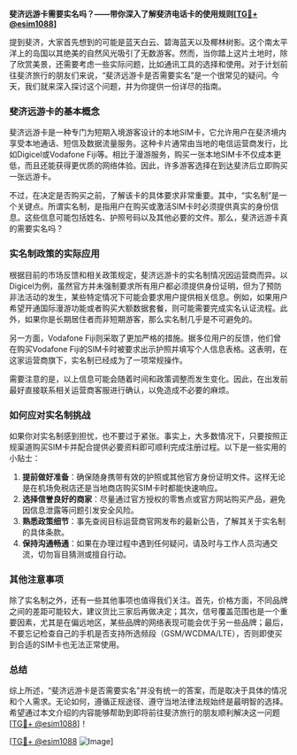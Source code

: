 **斐济远游卡需要实名吗？——带你深入了解斐济电话卡的使用规则[[TG💪+ @esim1088](https://t.me/s/esim1088)]**

提到斐济，大家首先想到的可能是蓝天白云、碧海蓝天以及椰林树影。这个南太平洋上的岛国以其绝美的自然风光吸引了无数游客。然而，当你踏上这片土地时，除了欣赏美景，还需要考虑一些实际问题，比如通讯工具的选择和使用。对于计划前往斐济旅行的朋友们来说，“斐济远游卡是否需要实名”是一个很常见的疑问。今天，我们就来深入探讨这个问题，并为你提供一份详尽的指南。

### 斐济远游卡的基本概念

斐济远游卡是一种专门为短期入境游客设计的本地SIM卡，它允许用户在斐济境内享受本地通话、短信及数据流量服务。这种卡片通常由当地的电信运营商发行，比如Digicel或Vodafone Fiji等。相比于漫游服务，购买一张本地SIM卡不仅成本更低，而且还能获得更优质的网络体验。因此，许多游客选择在到达斐济后立即购买一张远游卡。

不过，在决定是否购买之前，了解该卡的具体要求非常重要。其中，“实名制”是一个关键点。所谓实名制，是指用户在购买或激活SIM卡时必须提供真实的身份信息。这些信息可能包括姓名、护照号码以及其他必要的文件。那么，斐济远游卡真的需要实名吗？

### 实名制政策的实际应用

根据目前的市场反馈和相关政策规定，斐济远游卡的实名制情况因运营商而异。以Digicel为例，虽然官方并未强制要求所有用户都必须提供身份证明，但为了预防非法活动的发生，某些特定情况下可能会要求用户提供相关信息。例如，如果用户希望开通国际漫游功能或者购买大额数据套餐，则可能需要完成实名认证流程。此外，如果你是长期居住者而非短期游客，那么实名制几乎是不可避免的。

另一方面，Vodafone Fiji则采取了更加严格的措施。据多位用户的反馈，他们曾在购买Vodafone Fiji的SIM卡时被要求出示护照并填写个人信息表格。这表明，在这家运营商旗下，实名制已经成为了一项常规操作。

需要注意的是，以上信息可能会随着时间和政策调整而发生变化。因此，在出发前最好直接联系相关运营商客服进行确认，以免造成不必要的麻烦。

### 如何应对实名制挑战

如果你对实名制感到担忧，也不要过于紧张。事实上，大多数情况下，只要按照正规渠道购买SIM卡并配合提供必要资料即可顺利完成注册过程。以下是一些实用的小贴士：

1. **提前做好准备**：确保随身携带有效的护照或其他官方身份证明文件。这样无论是在机场免税店还是当地商店购买SIM卡时都能快速响应。
2. **选择信誉良好的商家**：尽量通过官方授权的零售点或官方网站购买产品，避免因信息泄露等问题引发安全风险。
3. **熟悉政策细节**：事先查阅目标运营商官网发布的最新公告，了解其关于实名制的具体条款。
4. **保持沟通畅通**：如果在办理过程中遇到任何疑问，请及时与工作人员沟通交流，切勿盲目猜测或擅自行动。

### 其他注意事项

除了实名制之外，还有一些其他事项也值得我们关注。首先，价格方面，不同品牌之间的差距可能较大，建议货比三家后再做决定；其次，信号覆盖范围也是一个重要因素，尤其是在偏远地区，某些品牌的网络表现可能会优于另一些品牌；最后，不要忘记检查自己的手机是否支持所选频段（GSM/WCDMA/LTE），否则即使买到合适的SIM卡也无法正常使用。

### 总结

综上所述，“斐济远游卡是否需要实名”并没有统一的答案，而是取决于具体的情况和个人需求。无论如何，遵循正规途径、遵守当地法律法规始终是最明智的选择。希望通过本文介绍的内容能够帮助到即将前往斐济旅行的朋友顺利解决这一问题[[TG💪+ @esim1088](https://t.me/s/esim1088)]！

[[TG💪+ @esim1088](https://t.me/s/esim1088) ![Image](https://i.postimg.cc/4NQfJmqS/Snipaste-2025-05-13-00-14-12.png)]
